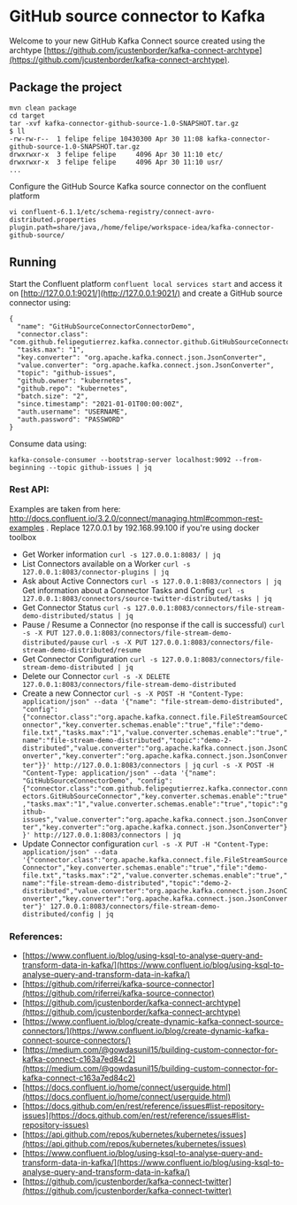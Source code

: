 # GitHub source connector to Kafka

Welcome to your new GitHub Kafka Connect source created using the archtype [https://github.com/jcustenborder/kafka-connect-archtype](https://github.com/jcustenborder/kafka-connect-archtype).

## Package the project
```
mvn clean package
cd target
tar -xvf kafka-connector-github-source-1.0-SNAPSHOT.tar.gz
$ ll
-rw-rw-r--  1 felipe felipe 10430300 Apr 30 11:08 kafka-connector-github-source-1.0-SNAPSHOT.tar.gz
drwxrwxr-x  3 felipe felipe     4096 Apr 30 11:10 etc/
drwxrwxr-x  3 felipe felipe     4096 Apr 30 11:10 usr/
...
```
Configure the GitHub Source Kafka source connector on the confluent platform
```
vi confluent-6.1.1/etc/schema-registry/connect-avro-distributed.properties
plugin.path=share/java,/home/felipe/workspace-idea/kafka-connector-github-source/
```
## Running
Start the Confluent platform `confluent local services start` and access it on [http://127.0.0.1:9021/](http://127.0.0.1:9021/) and create a GitHub source connector using:
```
{
  "name": "GitHubSourceConnectorConnectorDemo",
  "connector.class": "com.github.felipegutierrez.kafka.connector.github.GitHubSourceConnector",
  "tasks.max": "1",
  "key.converter": "org.apache.kafka.connect.json.JsonConverter",
  "value.converter": "org.apache.kafka.connect.json.JsonConverter",
  "topic": "github-issues",
  "github.owner": "kubernetes",
  "github.repo": "kubernetes",
  "batch.size": "2",
  "since.timestamp": "2021-01-01T00:00:00Z",
  "auth.username": "USERNAME",
  "auth.password": "PASSWORD"
}
```
Consume data using:
```
kafka-console-consumer --bootstrap-server localhost:9092 --from-beginning --topic github-issues | jq
```


### Rest API:
Examples are taken from here: http://docs.confluent.io/3.2.0/connect/managing.html#common-rest-examples . Replace 127.0.0.1 by 192.168.99.100 if you're using docker toolbox
- Get Worker information
  `curl -s 127.0.0.1:8083/ | jq`
- List Connectors available on a Worker
  `curl -s 127.0.0.1:8083/connector-plugins | jq`
- Ask about Active Connectors
  `curl -s 127.0.0.1:8083/connectors | jq`
  Get information about a Connector Tasks and Config
  `curl -s 127.0.0.1:8083/connectors/source-twitter-distributed/tasks | jq`
- Get Connector Status
  `curl -s 127.0.0.1:8083/connectors/file-stream-demo-distributed/status | jq`
- Pause / Resume a Connector (no response if the call is successful)
  `curl -s -X PUT 127.0.0.1:8083/connectors/file-stream-demo-distributed/pause`
  `curl -s -X PUT 127.0.0.1:8083/connectors/file-stream-demo-distributed/resume`
- Get Connector Configuration
  `curl -s 127.0.0.1:8083/connectors/file-stream-demo-distributed | jq`
- Delete our Connector
  `curl -s -X DELETE 127.0.0.1:8083/connectors/file-stream-demo-distributed`
- Create a new Connector
  `curl -s -X POST -H "Content-Type: application/json" --data '{"name": "file-stream-demo-distributed", "config":{"connector.class":"org.apache.kafka.connect.file.FileStreamSourceConnector","key.converter.schemas.enable":"true","file":"demo-file.txt","tasks.max":"1","value.converter.schemas.enable":"true","name":"file-stream-demo-distributed","topic":"demo-2-distributed","value.converter":"org.apache.kafka.connect.json.JsonConverter","key.converter":"org.apache.kafka.connect.json.JsonConverter"}}' http://127.0.0.1:8083/connectors | jq`
  `curl -s -X POST -H "Content-Type: application/json" --data '{"name": "GitHubSourceConnectorDemo", "config":{"connector.class":"com.github.felipegutierrez.kafka.connector.connectors.GitHubSourceConnector","key.converter.schemas.enable":"true","tasks.max":"1","value.converter.schemas.enable":"true","topic":"github-issues","value.converter":"org.apache.kafka.connect.json.JsonConverter","key.converter":"org.apache.kafka.connect.json.JsonConverter"}}' http://127.0.0.1:8083/connectors | jq`
- Update Connector configuration
  `curl -s -X PUT -H "Content-Type: application/json" --data '{"connector.class":"org.apache.kafka.connect.file.FileStreamSourceConnector","key.converter.schemas.enable":"true","file":"demo-file.txt","tasks.max":"2","value.converter.schemas.enable":"true","name":"file-stream-demo-distributed","topic":"demo-2-distributed","value.converter":"org.apache.kafka.connect.json.JsonConverter","key.converter":"org.apache.kafka.connect.json.JsonConverter"}' 127.0.0.1:8083/connectors/file-stream-demo-distributed/config | jq`


### References:
- [https://www.confluent.io/blog/using-ksql-to-analyse-query-and-transform-data-in-kafka/](https://www.confluent.io/blog/using-ksql-to-analyse-query-and-transform-data-in-kafka/)
- [https://github.com/riferrei/kafka-source-connector](https://github.com/riferrei/kafka-source-connector)
- [https://github.com/jcustenborder/kafka-connect-archtype](https://github.com/jcustenborder/kafka-connect-archtype)
- [https://www.confluent.io/blog/create-dynamic-kafka-connect-source-connectors/](https://www.confluent.io/blog/create-dynamic-kafka-connect-source-connectors/)
- [https://medium.com/@gowdasunil15/building-custom-connector-for-kafka-connect-c163a7ed84c2](https://medium.com/@gowdasunil15/building-custom-connector-for-kafka-connect-c163a7ed84c2)
- [https://docs.confluent.io/home/connect/userguide.html](https://docs.confluent.io/home/connect/userguide.html)
- [https://docs.github.com/en/rest/reference/issues#list-repository-issues](https://docs.github.com/en/rest/reference/issues#list-repository-issues)
- [https://api.github.com/repos/kubernetes/kubernetes/issues](https://api.github.com/repos/kubernetes/kubernetes/issues)
- [https://www.confluent.io/blog/using-ksql-to-analyse-query-and-transform-data-in-kafka/](https://www.confluent.io/blog/using-ksql-to-analyse-query-and-transform-data-in-kafka/)
- [https://github.com/jcustenborder/kafka-connect-twitter](https://github.com/jcustenborder/kafka-connect-twitter)


